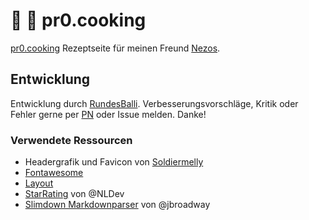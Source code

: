 # :hamburger: :fork_and_knife: pr0.cooking
[pr0.cooking](https://pr0.cooking) Rezeptseite für meinen Freund [Nezos](https://nezos.wtf).

## Entwicklung
Entwicklung durch [RundesBalli](https://RundesBalli.com). Verbesserungsvorschläge, Kritik oder Fehler gerne per [PN](https://pr0gramm.com/inbox/messages/RundesBalli) oder Issue melden. Danke!

### Verwendete Ressourcen
* Headergrafik und Favicon von [Soldiermelly](https://pr0gramm.com/user/Soldiermelly)
* [Fontawesome](https://fontawesome.com/license/free)
* [Layout](https://www.w3schools.com/howto/howto_css_sidebar_responsive.asp)
* [StarRating](https://gist.github.com/NLDev/464b08135138f1c1a135053a898b1a79) von @NLDev
* [Slimdown Markdownparser](https://gist.github.com/jbroadway/2836900) von @jbroadway